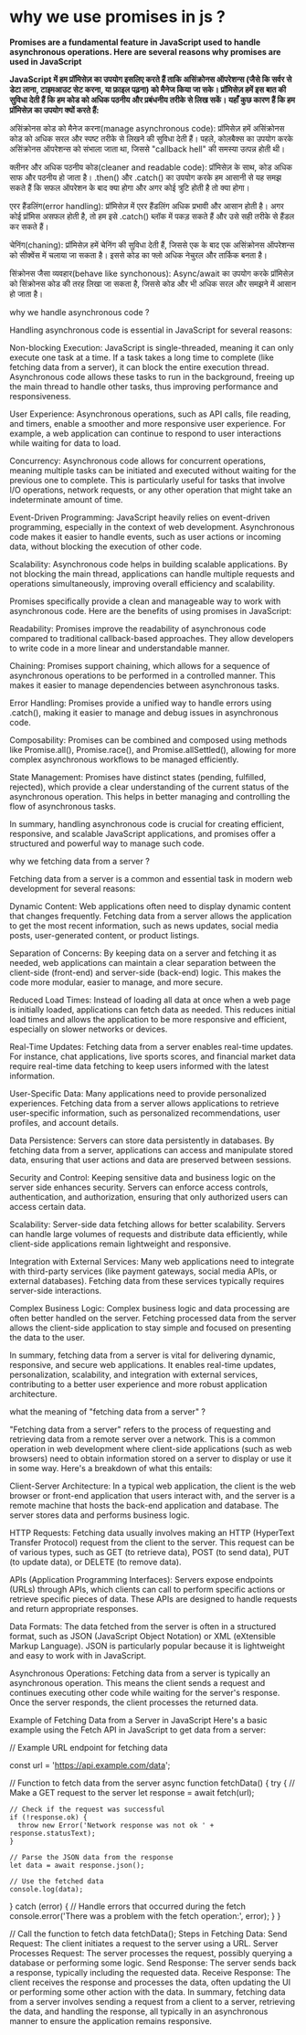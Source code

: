 # why we use promises in js ?

**Promises are a fundamental feature in JavaScript used to handle asynchronous operations. Here are several reasons why promises are used in JavaScript**

**JavaScript में हम प्रॉमिसेज़ का उपयोग इसलिए करते हैं ताकि असिंक्रोनस ऑपरेशन्स (जैसे कि सर्वर से डेटा लाना, टाइमआउट सेट करना, या फ़ाइल पढ़ना) को मैनेज किया जा सके। प्रॉमिसेज़ हमें इस बात की सुविधा देती हैं कि हम कोड को अधिक पठनीय और प्रबंधनीय तरीके से लिख सकें। यहाँ कुछ कारण हैं कि हम प्रॉमिसेज़ का उपयोग क्यों करते हैं:**

असिंक्रोनस कोड को मैनेज करना(manage asynchronous code): प्रॉमिसेज़ हमें असिंक्रोनस कोड को अधिक सरल और स्पष्ट तरीके से लिखने की सुविधा देती हैं। पहले, कोलबैक्स का उपयोग करके असिंक्रोनस ऑपरेशन्स को संभाला जाता था, जिससे "callback hell" की समस्या उत्पन्न होती थी।

क्लीनर और अधिक पठनीय कोड(cleaner and readable code): प्रॉमिसेज़ के साथ, कोड अधिक साफ और पठनीय हो जाता है। .then() और .catch() का उपयोग करके हम आसानी से यह समझ सकते हैं कि सफल ऑपरेशन के बाद क्या होगा और अगर कोई त्रुटि होती है तो क्या होगा।

एरर हैंडलिंग(error handling): प्रॉमिसेज़ में एरर हैंडलिंग अधिक प्रभावी और आसान होती है। अगर कोई प्रॉमिस असफल होती है, तो हम इसे .catch() ब्लॉक में पकड़ सकते हैं और उसे सही तरीके से हैंडल कर सकते हैं।

चेनिंग(chaning): प्रॉमिसेज़ हमें चेनिंग की सुविधा देती हैं, जिससे एक के बाद एक असिंक्रोनस ऑपरेशन्स को सीक्वेंस में चलाया जा सकता है। इससे कोड का फ्लो अधिक नेचुरल और तार्किक बनता है।

सिंक्रोनस जैसा व्यवहार(behave like synchonous): Async/await का उपयोग करके प्रॉमिसेज़ को सिंक्रोनस कोड की तरह लिखा जा सकता है, जिससे कोड और भी अधिक सरल और समझने में आसान हो जाता है।

why we handle asynchronous code ?

Handling asynchronous code is essential in JavaScript for several reasons:

Non-blocking Execution: JavaScript is single-threaded, meaning it can only execute one task at a time. If a task takes a long time to complete (like fetching data from a server), it can block the entire execution thread. Asynchronous code allows these tasks to run in the background, freeing up the main thread to handle other tasks, thus improving performance and responsiveness.

User Experience: Asynchronous operations, such as API calls, file reading, and timers, enable a smoother and more responsive user experience. For example, a web application can continue to respond to user interactions while waiting for data to load.

Concurrency: Asynchronous code allows for concurrent operations, meaning multiple tasks can be initiated and executed without waiting for the previous one to complete. This is particularly useful for tasks that involve I/O operations, network requests, or any other operation that might take an indeterminate amount of time.

Event-Driven Programming: JavaScript heavily relies on event-driven programming, especially in the context of web development. Asynchronous code makes it easier to handle events, such as user actions or incoming data, without blocking the execution of other code.

Scalability: Asynchronous code helps in building scalable applications. By not blocking the main thread, applications can handle multiple requests and operations simultaneously, improving overall efficiency and scalability.

Promises specifically provide a clean and manageable way to work with asynchronous code. Here are the benefits of using promises in JavaScript:

Readability: Promises improve the readability of asynchronous code compared to traditional callback-based approaches. They allow developers to write code in a more linear and understandable manner.

Chaining: Promises support chaining, which allows for a sequence of asynchronous operations to be performed in a controlled manner. This makes it easier to manage dependencies between asynchronous tasks.

Error Handling: Promises provide a unified way to handle errors using .catch(), making it easier to manage and debug issues in asynchronous code.

Composability: Promises can be combined and composed using methods like Promise.all(), Promise.race(), and Promise.allSettled(), allowing for more complex asynchronous workflows to be managed efficiently.

State Management: Promises have distinct states (pending, fulfilled, rejected), which provide a clear understanding of the current status of the asynchronous operation. This helps in better managing and controlling the flow of asynchronous tasks.

In summary, handling asynchronous code is crucial for creating efficient, responsive, and scalable JavaScript applications, and promises offer a structured and powerful way to manage such code.

why we fetching data from a server ?

Fetching data from a server is a common and essential task in modern web development for several reasons:

Dynamic Content: Web applications often need to display dynamic content that changes frequently. Fetching data from a server allows the application to get the most recent information, such as news updates, social media posts, user-generated content, or product listings.

Separation of Concerns: By keeping data on a server and fetching it as needed, web applications can maintain a clear separation between the client-side (front-end) and server-side (back-end) logic. This makes the code more modular, easier to manage, and more secure.

Reduced Load Times: Instead of loading all data at once when a web page is initially loaded, applications can fetch data as needed. This reduces initial load times and allows the application to be more responsive and efficient, especially on slower networks or devices.

Real-Time Updates: Fetching data from a server enables real-time updates. For instance, chat applications, live sports scores, and financial market data require real-time data fetching to keep users informed with the latest information.

User-Specific Data: Many applications need to provide personalized experiences. Fetching data from a server allows applications to retrieve user-specific information, such as personalized recommendations, user profiles, and account details.

Data Persistence: Servers can store data persistently in databases. By fetching data from a server, applications can access and manipulate stored data, ensuring that user actions and data are preserved between sessions.

Security and Control: Keeping sensitive data and business logic on the server side enhances security. Servers can enforce access controls, authentication, and authorization, ensuring that only authorized users can access certain data.

Scalability: Server-side data fetching allows for better scalability. Servers can handle large volumes of requests and distribute data efficiently, while client-side applications remain lightweight and responsive.

Integration with External Services: Many web applications need to integrate with third-party services (like payment gateways, social media APIs, or external databases). Fetching data from these services typically requires server-side interactions.

Complex Business Logic: Complex business logic and data processing are often better handled on the server. Fetching processed data from the server allows the client-side application to stay simple and focused on presenting the data to the user.

In summary, fetching data from a server is vital for delivering dynamic, responsive, and secure web applications. It enables real-time updates, personalization, scalability, and integration with external services, contributing to a better user experience and more robust application architecture.

what the meaning of "fetching data from a server" ?

"Fetching data from a server" refers to the process of requesting and retrieving data from a remote server over a network. This is a common operation in web development where client-side applications (such as web browsers) need to obtain information stored on a server to display or use it in some way. Here's a breakdown of what this entails:

Client-Server Architecture: In a typical web application, the client is the web browser or front-end application that users interact with, and the server is a remote machine that hosts the back-end application and database. The server stores data and performs business logic.

HTTP Requests: Fetching data usually involves making an HTTP (HyperText Transfer Protocol) request from the client to the server. This request can be of various types, such as GET (to retrieve data), POST (to send data), PUT (to update data), or DELETE (to remove data).

APIs (Application Programming Interfaces): Servers expose endpoints (URLs) through APIs, which clients can call to perform specific actions or retrieve specific pieces of data. These APIs are designed to handle requests and return appropriate responses.

Data Formats: The data fetched from the server is often in a structured format, such as JSON (JavaScript Object Notation) or XML (eXtensible Markup Language). JSON is particularly popular because it is lightweight and easy to work with in JavaScript.

Asynchronous Operations: Fetching data from a server is typically an asynchronous operation. This means the client sends a request and continues executing other code while waiting for the server's response. Once the server responds, the client processes the returned data.

Example of Fetching Data from a Server in JavaScript
Here's a basic example using the Fetch API in JavaScript to get data from a server:

// Example URL endpoint for fetching data

const url = 'https://api.example.com/data';

// Function to fetch data from the server
async function fetchData() {
try {
// Make a GET request to the server
let response = await fetch(url);

    // Check if the request was successful
    if (!response.ok) {
      throw new Error('Network response was not ok ' + response.statusText);
    }

    // Parse the JSON data from the response
    let data = await response.json();

    // Use the fetched data
    console.log(data);

} catch (error) {
// Handle errors that occurred during the fetch
console.error('There was a problem with the fetch operation:', error);
}
}

// Call the function to fetch data
fetchData();
Steps in Fetching Data:
Send Request: The client initiates a request to the server using a URL.
Server Processes Request: The server processes the request, possibly querying a database or performing some logic.
Send Response: The server sends back a response, typically including the requested data.
Receive Response: The client receives the response and processes the data, often updating the UI or performing some other action with the data.
In summary, fetching data from a server involves sending a request from a client to a server, retrieving the data, and handling the response, all typically in an asynchronous manner to ensure the application remains responsive.
